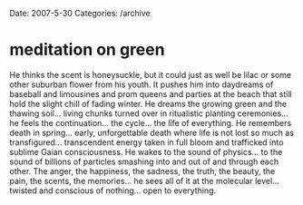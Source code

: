 Date: 2007-5-30
Categories: /archive

# meditation on green

He thinks the scent is honeysuckle, but it could just as well be lilac or some other suburban flower from his youth.  It pushes him into daydreams of baseball and limousines and prom queens and parties at the beach that still hold the slight chill of fading winter.  He dreams the growing green and the thawing soil... living chunks turned over in ritualistic planting ceremonies... he feels the continuation... the cycle... the life of everything. He remembers death in spring... early, unforgettable death where life is not lost so much as transfigured... transcendent energy taken in full bloom and trafficked into sublime Gaian consciousness.  He wakes to the sound of physics... to the sound of billions of particles smashing into and out of and through each other.  The anger, the happiness, the sadness, the truth, the beauty, the pain, the scents, the memories... he sees all of it at the molecular level... twisted and conscious of nothing... open to everything.
